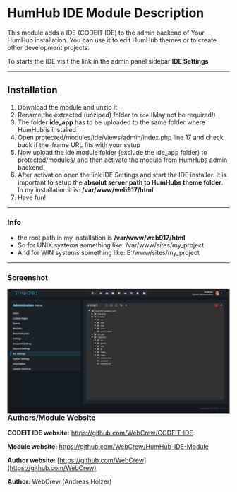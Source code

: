 # HumHub IDE Module Description

This module adds a IDE (CODEIT IDE) to the admin backend of Your HumHub installation.  You can use it to edit HumHub themes or to create other development projects. 

To starts the IDE visit the link in the admin panel sidebar **IDE Settings**

***



## Installation
1. Download the module and unzip it
2. Rename the extracted (unziped) folder to ```ide``` (May not be required!)
3. The folder **ide_app** has to be uploaded to the same folder where HumHub is installed
4. Open protected/modules/ide/views/admin/index.php line 17 and check back if the iframe URL fits with your setup
5. Now upload the ide module folder (exclude the ide_app folder) to protected/modules/ and then activate the module from HumHubs admin backend.
6. After activation open the link IDE Settings and start the IDE installer. It is important to setup the **absolut server path to HumHubs theme folder**. In my installation it is: **/var/www/web917/html**. 
7. Have fun!

***

### Info
-  the root path in my installation is **/var/www/web917/html**
-  So for UNIX systems something like: /var/www/sites/my_project
-  And for WIN systems something like: E:/www/sites/my_project

***

### Screenshot


<a href="http://todgmbh.de">
    <img src="https://github.com/WebCrew/HumHub-Ide-Module/blob/master/ide.png?raw=true" alt="IDE Screenshot"
         title="HumHub IDE Module" align="left" />
</a>

***







### Authors/Module Website

__CODEIT IDE website:__ <https://github.com/WebCrew/CODEIT-IDE>

__Module website:__ <https://github.com/WebCrew/HumHub-IDE-Module>  

__Author website:__ [https://github.com/WebCrew](https://github.com/WebCrew)  

__Author:__ WebCrew (Andreas Holzer)



